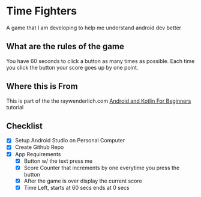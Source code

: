 # Time Fighters
A game that I am developing to help me understand android dev better 
## What are the rules of the game
You have 60 seconds to click a button as many times as possible. Each time you click the button your score goes up by one point.
## Where this is From
This is part of the the raywenderlich.com [Android and Kotlin For Beginners](https://www.raywenderlich.com/android/paths/learn) tutorial
## Checklist 
- [X] Setup Android Studio on Personal Computer
- [X] Create Github Repo 
- [X] App Requirements
    - [X] Button w/ the text press me
    - [X] Score Counter that increments by one everytime you press the button 
    - [X] After the game is over display the current score
    - [X] Time Left, starts at 60 secs ends at 0 secs
